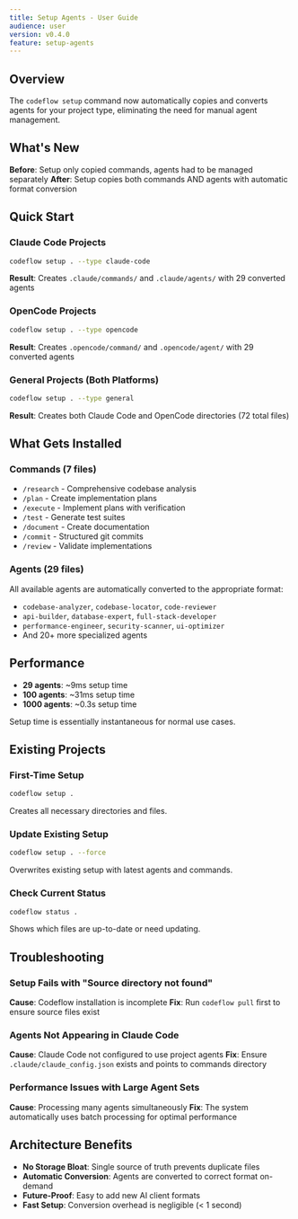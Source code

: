 ```yaml
---
title: Setup Agents - User Guide
audience: user
version: v0.4.0
feature: setup-agents
---
```


## Overview

The `codeflow setup` command now automatically copies and converts agents for your project type, eliminating the need for manual agent management.

## What's New

**Before**: Setup only copied commands, agents had to be managed separately
**After**: Setup copies both commands AND agents with automatic format conversion

## Quick Start

### Claude Code Projects

```bash
codeflow setup . --type claude-code
```

**Result**: Creates `.claude/commands/` and `.claude/agents/` with 29 converted agents

### OpenCode Projects

```bash
codeflow setup . --type opencode
```

**Result**: Creates `.opencode/command/` and `.opencode/agent/` with 29 converted agents

### General Projects (Both Platforms)

```bash
codeflow setup . --type general
```

**Result**: Creates both Claude Code and OpenCode directories (72 total files)

## What Gets Installed

### Commands (7 files)

- `/research` - Comprehensive codebase analysis
- `/plan` - Create implementation plans
- `/execute` - Implement plans with verification
- `/test` - Generate test suites
- `/document` - Create documentation
- `/commit` - Structured git commits
- `/review` - Validate implementations

### Agents (29 files)

All available agents are automatically converted to the appropriate format:

- `codebase-analyzer`, `codebase-locator`, `code-reviewer`
- `api-builder`, `database-expert`, `full-stack-developer`
- `performance-engineer`, `security-scanner`, `ui-optimizer`
- And 20+ more specialized agents

## Performance

- **29 agents**: ~9ms setup time
- **100 agents**: ~31ms setup time
- **1000 agents**: ~0.3s setup time

Setup time is essentially instantaneous for normal use cases.

## Existing Projects

### First-Time Setup

```bash
codeflow setup .
```

Creates all necessary directories and files.

### Update Existing Setup

```bash
codeflow setup . --force
```

Overwrites existing setup with latest agents and commands.

### Check Current Status

```bash
codeflow status .
```

Shows which files are up-to-date or need updating.

## Troubleshooting

### Setup Fails with "Source directory not found"

**Cause**: Codeflow installation is incomplete
**Fix**: Run `codeflow pull` first to ensure source files exist

### Agents Not Appearing in Claude Code

**Cause**: Claude Code not configured to use project agents
**Fix**: Ensure `.claude/claude_config.json` exists and points to commands directory

### Performance Issues with Large Agent Sets

**Cause**: Processing many agents simultaneously
**Fix**: The system automatically uses batch processing for optimal performance

## Architecture Benefits

- **No Storage Bloat**: Single source of truth prevents duplicate files
- **Automatic Conversion**: Agents are converted to correct format on-demand
- **Future-Proof**: Easy to add new AI client formats
- **Fast Setup**: Conversion overhead is negligible (< 1 second)
